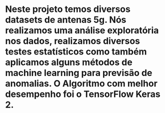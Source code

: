 # Neste projeto temos diversos datasets de antenas 5g. Nós realizamos uma análise exploratória nos dados, realizamos diversos testes estatísticos como também aplicamos alguns métodos de machine learning para previsão de anomalias. O Algoritmo com melhor desempenho foi o TensorFlow Keras 2.
